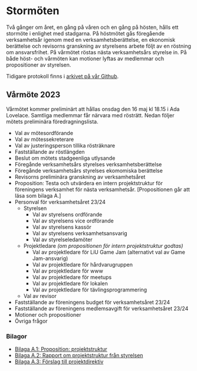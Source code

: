# Stormöten

Två gånger om året, en gång på våren och en gång på hösten, hålls ett stormöte i
enlighet med stadgarna. På höstmötet gås föregående verksamhetsår igenom med en
verksamhetsberättelse, en ekonomisk berättelse och revisorns granskning av
styrelsens arbete följt av en röstning om ansvarsfrihet. På vårmötet röstas
nästa verksamhetsårs styrelse in. På både höst- och vårmöten kan motioner lyftas
av medlemmar och propositioner av styrelsen.

Tidigare protokoll finns i [arkivet på vår Github](https://github.com/lithekod/stormoten).

## Vårmöte 2023

Vårmötet kommer preliminärt att hållas onsdag den 16 maj kl 18.15 i Ada Lovelace.
Samtliga medlemmar får närvara med rösträtt. Nedan följer mötets preliminära
föredragningslista.

- Val av mötesordförande
- Val av mötessekreterare
- Val av justeringsperson tillika rösträknare
- Fastställande av röstlängden
- Beslut om mötets stadgeenliga utlysande
- Föregånde verksamhetsårs styrelses verksamhetsberättelse
- Föregånde verksamhetsårs styrelses ekomomiska berättelse
- Revisorns preliminära granskning av verksamhetsåret
- Proposition: Testa och utvärdera en intern projektstruktur för föreningens
  verksamhet för nästa verksamhetsår. [Propositionen går att läsa som bilaga A.]
- Personval för verksamhetsåret 23/24
    - Styrelsen
        - Val av styrelsens ordförande
        - Val av styrelsens vice ordförande
        - Val av styrelsens kassör
        - Val av styrelsens verksamhetsansvarig
        - Val av styrelseledamöter
    - Projektledare _(om propositionen för intern projektstruktur godtas)_
        - Val av projektledare för LiU Game Jam (alternativt val av Game Jam-ansvarig)
        - Val av projektledare för hårdvarugruppen
        - Val av projektledare för www
        - Val av projektledare för meetups
        - Val av projektledare för lokalen
        - Val av projektledare för tävlingsprogrammering
    - Val av revisor
- Fastställande av föreningens budget för verksamhetsåret 23/24
- Fastställande av föreningens medlemsavgift för verksamhetsåret 23/24
- Motioner och propositioner
  <!-- Proposition: diverse stavfel i stadgarna -->
- Övriga frågor

### Bilagor

- [Bilaga A.1: Proposition: projektstruktur](/static/pdf/vårmöte2023/proposition-projekt.pdf)
- [Bilaga A.2: Rapport om projektstruktur från styrelsen](/static/pdf/vårmöte2023/rapport-projekt.pdf)
- [Bilaga A.3: Förslag till projektdirektiv](/static/pdf/vårmöte2023/projektdirektiv.pdf)

<!--
Exempel på föredragningslistor för vårmöten och höstmöten

**Kopiera** gärna nedastående lista så slipper vi jaga fram föredragningslistor
från arkivet, en gammal git-commit eller stadgarna (ew).

## Vårmöte

- Val av mötesordförande
- Val av mötessekreterare
- Val av justeringsperson tillika rösträknare
- Fastställande av röstlängden
- Beslut om mötets stadgeenliga utlysande
- Föregånde verksamhetsårs styrelses verksamhetsberättelse
- Föregånde verksamhetsårs styrelses ekomomiska berättelse
- Revisorns preliminära granskning av verksamhetsåret
- Personval för verksamhetsåret XX/YY
    - Styrelsen
        - Val av styrelsens ordförande
        - Val av styrelsens vice ordförande
        - Val av styrelsens kassör
        - Val av styrelsens verksamhetsansvarig
        - Val av styrelseledamöter
    - Projektledare _(om propositionen för intern projektstruktur godtas)_
        - Val av projektledare för LiU Game Jam (alternativt val av Game Jam-ansvarig)
        - Val av projektledare för hårdvarugruppen
        - Val av projektledare för www
        - Val av projektledare för meetups
        - Val av projektledare för lokalen
        - Val av projektledare för tävlingsprogrammering
    - Val av revisor
- Fastställande av föreningens budget för verksamhetsåret XX/YY
- Fastställande av föreningens medlemsavgift för verksamhetsåret XX/YY
- Motioner och propositioner
- Övriga frågor

## Höstmöte

- Val av mötesordförande
- Val av mötessekreterare
- Val av justeringsperson tillika rösträknare
- Fastställande av röstlängden
- Beslut om mötets stadgeenliga utlysande
- Föregånde verksamhetsårs styrelses verksamhetsberättelse
- Föregånde verksamhetsårs styrelses ekomomiska berättelse
- Revisorns granskning av föregående verksamhetsårs styrelses arbete
- Beslut om ansvarsfrihet för föregående verksamhetsårs styrelse
- Motioner och propositioner
- Övriga frågor
-->
